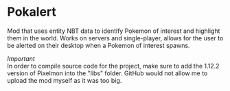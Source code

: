 # Pokalert <br />
Mod that uses entity NBT data to identify Pokemon of interest and highlight them in the world. Works on servers and single-player, allows for the user to be alerted on their desktop when a Pokemon of interest spawns.

*Important* <br />
In order to compile source code for the project, make sure to add the 1.12.2 version of Pixelmon into the "libs" folder. GitHub would not allow me to upload the mod myself as it was too big.
